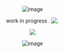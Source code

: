 <p align="center"

![image](https://github.com/user-attachments/assets/ca2d3b44-f23e-4de6-aaec-ac21ec71a15b)

<p align="center"
  
work in progress . ![.](https://i.ibb.co/sg3VcY7/IMG-7572.gif)

<p align="center"

![](https://komarev.com/ghpvc/?username=chewbiscuits&color=FFFFFF&style=plastic&label=ꜛ+angels)

<p align="center"

![image](https://github.com/user-attachments/assets/4647bf58-7343-4c45-a774-1a6b3dae8b03)
